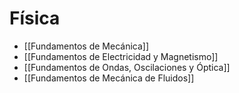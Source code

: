 # Física

- [[Fundamentos de Mecánica]]
- [[Fundamentos de Electricidad y Magnetismo]]
- [[Fundamentos de Ondas, Oscilaciones y Óptica]]
- [[Fundamentos de Mecánica de Fluidos]]